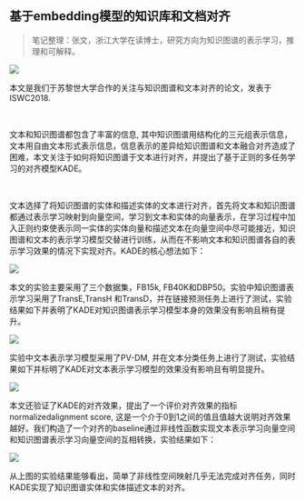 
## 基于embedding模型的知识库和文档对齐

> 笔记整理：张文，浙江大学在读博士，研究方向为知识图谱的表示学习，推理和可解释。

![](img/Aligning-Knowledge-Base-and-Document-Embedding-Models.md_1.png)

本文是我们于苏黎世大学合作的关注与知识图谱和文本对齐的论文，发表于ISWC2018.

 

文本和知识图谱都包含了丰富的信息, 其中知识图谱用结构化的三元组表示信息，文本用自由文本形式表示信息，信息表示的差异给知识图谱和文本融合对齐造成了困难，本文关注于如何将知识图谱于文本进行对齐，并提出了基于正则的多任务学习的对齐模型KADE。

 

文本选择了将知识图谱的实体和描述实体的文本进行对齐，首先将文本和知识图谱都通过表示学习映射到向量空间，学习到文本和实体的向量表示，在学习过程中加入正则约束使表示同一实体的实体向量和描述文本在向量空间中尽可能接近，知识图谱和文本的表示学习模型交替进行训练，从而在不影响文本和知识图谱各自的表示学习效果的情况下实现对齐。KADE的核心想法如下：

![](img/Aligning-Knowledge-Base-and-Document-Embedding-Models.md_2.png)

本文的实验主要采用了三个数据集，FB15k, FB40K和DBP50。实验中知识图谱表示学习采用了TransE,TransH 和TransD，并在链接预测任务上进行了测试，实验结果如下并表明了KADE对知识图谱表示学习模型本身的效果没有影响且稍有提升。

![](img/Aligning-Knowledge-Base-and-Document-Embedding-Models.md_3.png)

实验中文本表示学习模型采用了PV-DM, 并在文本分类任务上进行了测试，实验结果如下并标明了KADE对文本表示学习模型的效果没有影响且有明显提升。

![](img/Aligning-Knowledge-Base-and-Document-Embedding-Models.md_4.png)

本文还验证了KADE的对齐效果，提出了一个评价对齐效果的指标normalizedalignment score, 这是一个介于0到1之间的值且值越大说明对齐效果越好。我们构造了一个对齐的baseline通过非线性函数实现文本表示学习向量空间和知识图谱表示学习向量空间的互相转换，实验结果如下：

![](img/Aligning-Knowledge-Base-and-Document-Embedding-Models.md_5.png)

从上图的实验结果能够看出，简单了非线性空间映射几乎无法完成对齐任务，同时KADE实现了知识图谱实体和实体描述文本的对齐。

